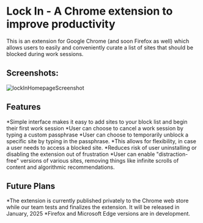 # Lock In - A Chrome extension to improve productivity

This is an extension for Google Chrome (and soon Firefox as well) which allows users to easily and conveniently curate a list of sites that should be blocked during work sessions.

## Screenshots:

![lockInHomepageScreenshot](https://github.com/user-attachments/assets/a4204a7e-cb2f-42e2-bd85-23c9bfb5ca34)

## Features
*Simple interface makes it easy to add sites to your block list and begin their first work session
*User can choose to cancel a work session by typing a custom passphrase
*User can choose to temporarily unblock a specific site by typing in the passphrase. 
  *This allows for flexibility, in case a user needs to access a blocked site.
  *Reduces risk of user uninstalling or disabling the extension out of frustration
*User can enable "distraction-free" versions of various sites, removing things like infinite scrolls of content and algorithmic recommendations.

## Future Plans
*The extension is currently published privately to the Chrome web store while our team tests and finalizes the extension. It will be released in January, 2025
*Firefox and Microsoft Edge versions are in development.
